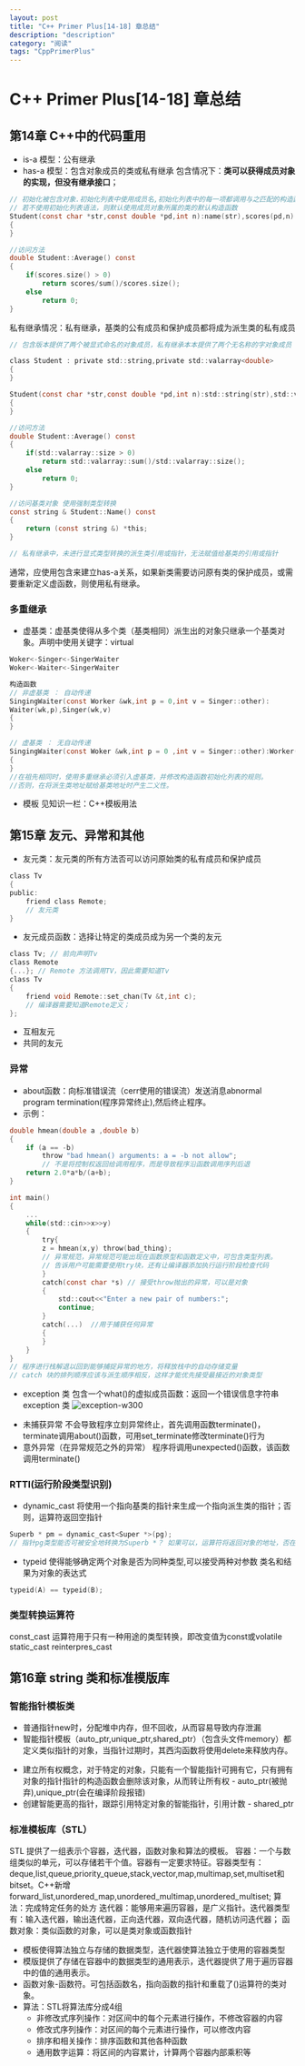 ```yaml
---
layout: post
title: "C++ Primer Plus[14-18] 章总结"
description: "description"
category: "阅读"
tags: "CppPrimerPlus"
---
```

# C++ Primer Plus[14-18] 章总结
## 第14章 C++中的代码重用
* is-a 模型：公有继承
* has-a 模型：包含对象成员的类或私有继承
包含情况下：**类可以获得成员对象的实现，但没有继承接口**；

```C
// 初始化被包含对象.初始化列表中使用成员名,初始化列表中的每一项都调用与之匹配的构造函数。
// 若不使用初始化列表语法，则默认使用成员对象所属的类的默认构造函数
Student(const char *str,const double *pd,int n):name(str),scores(pd,n)
{
}

//访问方法
double Student::Average() const
{
    if(scores.size() > 0)
        return scores/sum()/scores.size();
    else
        return 0;
}
```

私有继承情况：私有继承，基类的公有成员和保护成员都将成为派生类的私有成员

```C
// 包含版本提供了两个被显式命名的对象成员，私有继承本本提供了两个无名称的字对象成员

class Student : private std::string,private std::valarray<double>
{
}

Student(const char *str,const double *pd,int n):std::string(str),std::valarray(pd,n)
{
}

//访问方法
double Student::Average() const
{
    if(std::valarray::size > 0)
        return std::valarray::sum()/std::valarray::size();
    else
        return 0;
}

//访问基类对象 使用强制类型转换
const string & Student::Name() const
{
    return (const string &) *this;
}

// 私有继承中，未进行显式类型转换的派生类引用或指针，无法赋值给基类的引用或指针
```
通常，应使用包含来建立has-a关系，如果新类需要访问原有类的保护成员，或需要重新定义虚函数，则使用私有继承。

### 多重继承

- 虚基类：虚基类使得从多个类（基类相同）派生出的对象只继承一个基类对象。声明中使用关键字：virtual

```C
Woker<-Singer<-SingerWaiter
Woker<-Waiter<-SingerWaiter

构造函数
// 非虚基类 ： 自动传递
SingingWaiter(const Worker &wk,int p = 0,int v = Singer::other):
Waiter(wk,p),Singer(wk,v)
{
}

// 虚基类 ： 无自动传递
SingingWaiter(const Woker &wk,int p = 0 ,int v = Singer::other):Worker(wk),Waiter(wk,p),Singer(wk,v)
{
}
//在祖先相同时，使用多重继承必须引入虚基类，并修改构造函数初始化列表的规则。
//否则，在将派生类地址赋给基类地址时产生二义性。
```

* 模板
见知识一栏：C++模板用法

## 第15章 友元、异常和其他
* 友元类：友元类的所有方法否可以访问原始类的私有成员和保护成员

```C
class Tv
{
public:
    friend class Remote;
    // 友元类
}
```

* 友元成员函数：选择让特定的类成员成为另一个类的友元

```C
class Tv; // 前向声明Tv
class Remote
{...}; // Remote 方法调用TV，因此需要知道Tv
class Tv
{
    friend void Remote::set_chan(Tv &t,int c); 
    // 编译器需要知道Remote定义；
};
```

* 互相友元
* 共同的友元

### 异常
* about函数：向标准错误流（cerr使用的错误流）发送消息abnormal program termination(程序异常终止),然后终止程序。
* 示例：

```C
double hmean(double a ,double b)
{
    if (a == -b)
        throw "bad hmean() arguments: a = -b not allow";
        // 不是将控制权返回给调用程序，而是导致程序沿函数调用序列后退
    return 2.0*a*b/(a+b);
}

int main()
{
    ...
    while(std::cin>>x>>y)
    {
        try{
        z = hmean(x,y) throw(bad_thing);
        // 异常规范，异常规范可能出现在函数原型和函数定义中，可包含类型列表。
        // 告诉用户可能需要使用try块，还有让编译器添加执行运行阶段检查代码
        }
        catch(const char *s) // 接受throw抛出的异常，可以是对象
        {
            std::cout<<"Enter a new pair of numbers:";
            continue;
        }
        catch(...)  //用于捕获任何异常
        {
        }
    }
}
// 程序进行栈解退以回到能够捕捉异常的地方，将释放栈中的自动存储变量
// catch 块的排列顺序应该与派生顺序相反，这样才能优先接受最接近的对象类型
```

* exception 类
包含一个what()的虚拟成员函数：返回一个错误信息字符串
exception 类
![exception-w300](http://cdn.pigstars.com/img/阅读/20170708/exception类.png)
- 未捕获异常
不会导致程序立刻异常终止，首先调用函数terminate()，terminate调用about()函数，可用set_terminate修改terminate()行为
- 意外异常（在异常规范之外的异常）
程序将调用unexpected()函数，该函数调用terminate()

### RTTI(运行阶段类型识别)
* dynamic_cast 将使用一个指向基类的指针来生成一个指向派生类的指针；否则，运算符返回空指针

```C
Superb * pm = dynamic_cast<Super *>(pg);
// 指针pg类型能否可被安全地转换为Superb *？ 如果可以，运算符将返回对象的地址，否在返回一个空指针。

```
* typeid 使得能够确定两个对象是否为同种类型,可以接受两种对参数 类名和结果为对象的表达式

```C
typeid(A) == typeid(B);
```

### 类型转换运算符
const\_cast 运算符用于只有一种用途的类型转换，即改变值为const或volatile
static\_cast 
reinterpres\_cast 

## 第16章 string 类和标准模版库

### 智能指针模板类 
* 普通指针new时，分配堆中内存，但不回收，从而容易导致内存泄漏
* 智能指针模板（auto\_ptr,unique\_ptr,shared\_ptr）（包含头文件memory）都定义类似指针的对象，当指针过期时，其西沟函数将使用delete来释放内存。
- 建立所有权概念，对于特定的对象，只能有一个智能指针可拥有它，只有拥有对象的指针指针的构造函数会删除该对象，从而转让所有权 - auto_ptr(被抛弃),unique_ptr(会在编译阶段报错)
- 创建智能更高的指针，跟踪引用特定对象的智能指针，引用计数 - shared_ptr

### 标准模板库（STL）
STL 提供了一组表示个容器，迭代器，函数对象和算法的模板。
容器：一个与数组类似的单元，可以存储若干个值。容器有一定要求特征。容器类型有：deque,list,queue,priority\_queue,stack,vector,map,multimap,set,multiset和bitset。C++新增forward\_list,unordered\_map,unordered\_multimap,unordered\_multiset;
算法：完成特定任务的处方
迭代器：能够用来遍历容器，是广义指针。迭代器类型有：输入迭代器，输出迭代器，正向迭代器，双向迭代器，随机访问迭代器；
函数对象：类似函数的对象，可以是类对象或函数指针

* 模板使得算法独立与存储的数据类型，迭代器使算法独立于使用的容器类型
* 模版提供了存储在容器中的数据类型的通用表示，迭代器提供了用于遍历容器中的值的通用表示。
* 函数对象-函数符。可包括函数名，指向函数的指针和重载了()运算符的类对象。
* 算法：STL将算法库分成4组
    - 非修改式序列操作：对区间中的每个元素进行操作，不修改容器的内容
    - 修改式序列操作：对区间的每个元素进行操作，可以修改内容
    - 排序和相关操作：排序函数和其他各种函数
    - 通用数字运算：将区间的内容累计，计算两个容器内部乘积等
 

